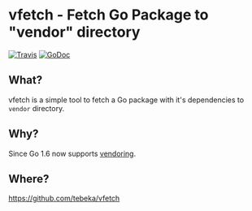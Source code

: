 # vfetch - Fetch Go Package to "vendor" directory
[![Travis](https://travis-ci.org/tebeka/vfetch.svg?branch=master)](https://travis-ci.org/tebeka/vfetch)
[![GoDoc](https://godoc.org/github.com/tebeka/vfetch?status.svg)](http://godoc.org/github.com/tebeka/vfetch)

## What?
vfetch is a simple tool to fetch a Go package with it's dependencies to `vendor`
directory.

## Why?
Since Go 1.6 now supports [vendoring](https://docs.google.com/document/d/1Bz5-UB7g2uPBdOx-rw5t9MxJwkfpx90cqG9AFL0JAYo/edit).

## Where?
https://github.com/tebeka/vfetch
